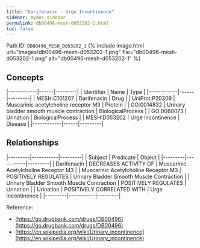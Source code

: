 ```yaml
---
title: "Darifenacin - Urge Incontinence"
sidebar: mydoc_sidebar
permalink: db00496-mesh-d053202-1.html
toc: false 
---
```



Path ID: `DB00496_MESH_D053202_1`
{% include image.html url="images/db00496-mesh-d053202-1.png" file="db00496-mesh-d053202-1.png" alt="db00496-mesh-d053202-1" %}

## Concepts

|------------|------|---------|
| Identifier | Name | Type    |
|------------|------|---------|
| MESH:C101207 | Darifenacin | Drug |
| UniProt:P20309 | Muscarinic acetylcholine receptor M3 | Protein |
| GO:0014832 | Urinary bladder smooth muscle contraction | BiologicalProcess |
| GO:0060073 | Urination | BiologicalProcess |
| MESH:D053202 | Urge Incontinence | Disease |
|------------|------|---------|

## Relationships

|---------|-----------|---------|
| Subject | Predicate | Object  |
|---------|-----------|---------|
| Darifenacin | DECREASES ACTIVITY OF | Muscarinic Acetylcholine Receptor M3 |
| Muscarinic Acetylcholine Receptor M3 | POSITIVELY REGULATES | Urinary Bladder Smooth Muscle Contraction |
| Urinary Bladder Smooth Muscle Contraction | POSITIVELY REGULATES | Urination |
| Urination | POSITIVELY CORRELATED WITH | Urge Incontinence |
|---------|-----------|---------|

Reference: 
  - [https://go.drugbank.com/drugs/DB00496](https://go.drugbank.com/drugs/DB00496)
  - [https://en.wikipedia.org/wiki/Urinary_incontinence](https://en.wikipedia.org/wiki/Urinary_incontinence)
